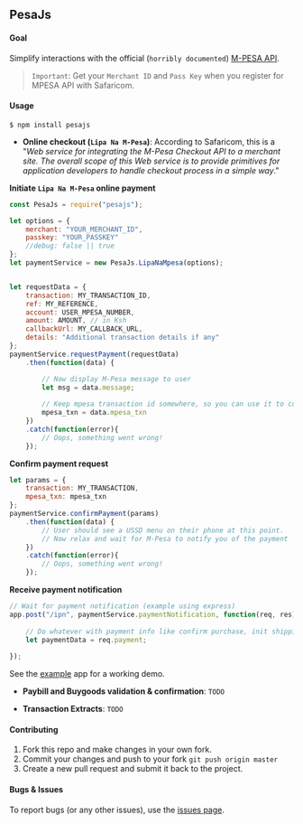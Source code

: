## PesaJs

#### Goal

Simplify interactions with the official (`horribly documented`) [M-PESA API](http://www.safaricom.co.ke/personal/m-pesa/do-more-with-m-pesa/m-pesa-api).

> `Important`: Get your `Merchant ID` and `Pass Key` when you register for MPESA API with Safaricom.

#### Usage


```shell
$ npm install pesajs

```


- **Online checkout (`Lipa Na M-Pesa`)**: According to Safaricom, this is a "*Web service for integrating the M-Pesa 
Checkout API to a merchant site. The overall scope of this Web service is to provide primitives for application developers 
to handle checkout process in a simple way*."

**Initiate `Lipa Na M-Pesa` online payment**

```javascript
const PesaJs = require("pesajs");

let options = {
    merchant: "YOUR_MERCHANT_ID",
    passkey: "YOUR_PASSKEY"
    //debug: false || true
};
let paymentService = new PesaJs.LipaNaMpesa(options);


let requestData = {
    transaction: MY_TRANSACTION_ID,
    ref: MY_REFERENCE,
    account: USER_MPESA_NUMBER,
    amount: AMOUNT, // in Ksh
    callbackUrl: MY_CALLBACK_URL,
    details: "Additional transaction details if any"
};
paymentService.requestPayment(requestData)
    .then(function(data) {

        // Now display M-Pesa message to user
        let msg = data.message;
    
        // Keep mpesa transaction id somewhere, so you can use it to confirm transaction (next step).
        mpesa_txn = data.mpesa_txn
    })
    .catch(function(error){
        // Oops, something went wrong!
    });

```

**Confirm payment request**

```javascript
let params = {
    transaction: MY_TRANSACTION, 
    mpesa_txn: mpesa_txn
};
paymentService.confirmPayment(params)
    .then(function(data) {
        // User should see a USSD menu on their phone at this point.
        // Now relax and wait for M-Pesa to notify you of the payment
    })
    .catch(function(error){
        // Oops, something went wrong!
    });
```

**Receive payment notification**

```javascript
// Wait for payment notification (example using express)
app.post("/ipn", paymentService.paymentNotification, function(req, res) {
    
    // Do whatever with payment info like confirm purchase, init shipping, send download link, etc.
    let paymentData = req.payment;
   
});

```

See the [example](example/app.js) app for a working demo.

- **Paybill and Buygoods validation &amp; confirmation**: `TODO`

- **Transaction Extracts**: `TODO`


#### Contributing

1. Fork this repo and make changes in your own fork.
2. Commit your changes and push to your fork `git push origin master`
3. Create a new pull request and submit it back to the project.


#### Bugs & Issues

To report bugs (or any other issues), use the [issues page](https://github.com/aksalj/pesajs/issues).
